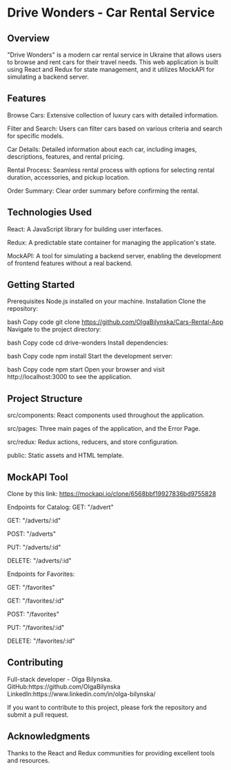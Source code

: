 <h1>Drive Wonders - Car Rental Service</h1>

<h2>Overview</h2>
"Drive Wonders" is a modern car rental service in Ukraine that allows users to browse and rent cars for their travel needs. This web application is built using React and Redux for state management, and it utilizes MockAPI for simulating a backend server.

<h2>Features</h2>

Browse Cars: Extensive collection of luxury cars with detailed information.

Filter and Search: Users can filter cars based on various criteria and search for specific models.

Car Details: Detailed information about each car, including images, descriptions, features, and rental pricing.

Rental Process: Seamless rental process with options for selecting rental duration, accessories, and pickup location.

Order Summary: Clear order summary before confirming the rental.

<h2>Technologies Used</h2>
React: A JavaScript library for building user interfaces.

Redux: A predictable state container for managing the application's state.

MockAPI: A tool for simulating a backend server, enabling the development of frontend features without a real backend.

<h2>Getting Started</h2>
Prerequisites
Node.js installed on your machine.
Installation
Clone the repository:

bash
Copy code
git clone https://github.com/OlgaBilynska/Cars-Rental-App
Navigate to the project directory:

bash
Copy code
cd drive-wonders
Install dependencies:

bash
Copy code
npm install
Start the development server:

bash
Copy code
npm start
Open your browser and visit http://localhost:3000 to see the application.

<h2>Project Structure</h2>
src/components: React components used throughout the application.

src/pages: Three main pages of the application, and the Error Page.

src/redux: Redux actions, reducers, and store configuration.

public: Static assets and HTML template.

<h2>MockAPI Tool</h2>

Clone by this link: https://mockapi.io/clone/6568bbf19927836bd9755828

Endpoints for Catalog:
GET: "/advert"

GET: "/adverts/:id"

POST: "/adverts"

PUT: "/adverts/:id"

DELETE: "/adverts/:id"

Endpoints for Favorites:

GET: "/favorites"

GET: "/favorites/:id"

POST: "/favorites"

PUT: "/favorites/:id"

DELETE: "/favorites/:id"

<h2>Contributing</h2>
Full-stack developer - Olga Bilynska.
GitHub:https://github.com/OlgaBilynska
LinkedIn:https://www.linkedin.com/in/olga-bilynska/

If you want to contribute to this project, please fork the repository and submit a pull request.

<h2>Acknowledgments</h2>
Thanks to the React and Redux communities for providing excellent tools and resources.
